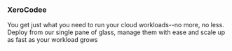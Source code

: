 ### XeroCodee

You get just what you need to run your cloud workloads--no more, no less. Deploy from our single pane of glass, manage them with ease and scale up as fast as your workload grows
